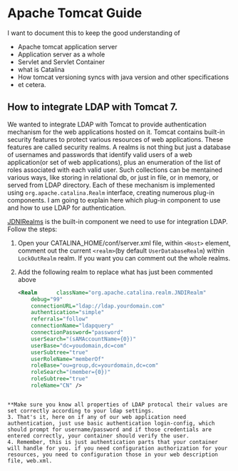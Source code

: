 # Apache Tomcat Guide

I want to document this to keep the good understanding of 

- Apache tomcat application server
- Application server as a whole
- Servlet and Servlet Container
- what is Catalina
- How tomcat versioning syncs with java version and other specifications
- et cetera.


How to integrate LDAP with Tomcat 7.
--

We wanted to integrate LDAP with Tomcat to provide authentication mechanism for the web applications hosted on it. Tomcat contains  built-in security features to protect various resources of web applications. These features are called security realms. A realms is not thing but just a database of usernames and passwords that identify valid users of a web application(or set of web applications), plus an enumeration of the list of roles associated with each valid user. Such collections can be mentained  various ways, like storing in relational db, or just in file, or in memory, or served from LDAP directory. Each of these mechanism is implemented using `org.apache.catalina.Realm` interface, creating numerous plug-in components. I am going to explain here which plug-in component to use and how to use LDAP for authentication.

[JDNIRealms](https://tomcat.apache.org/tomcat-7.0-doc/realm-howto.html#JNDIRealm) is the built-in component we need to use for integration LDAP. Follow the steps:

1. Open your CATALINA_HOME/conf/server.xml file, within `<Host>` element, comment out the current `<realm>`(by default `UserDatabaseRealm`) within `LockOutRealm` realm. If you want you can comment out the whole realms.
2. Add the following realm to replace what has just been commented above

    ```xml
    <Realm  	className="org.apache.catalina.realm.JNDIRealm" 
		debug="99"
		connectionURL="ldap://ldap.yourdomain.com" 
		authentication="simple"
		referrals="follow"
		connectionName="ldapquery"
		connectionPassword="password" 
		userSearch="(sAMAccountName={0})"
		userBase="dc=youdomain,dc=com" 
		userSubtree="true" 
		userRoleName="memberOf"
		roleBase="ou=group,dc=yourdomain,dc=com"
		roleSearch="(member={0})"
		roleSubtree="true"
		roleName="CN" />
  ```
  
  **Make sure you know all properties of LDAP protocal their values are set correctly according to your ldap settings.
3. That's it, here on if any of our web application need authentication, just use basic authentication login-config, which should prompt for username/password and if those credentials are entered correctly, your container should verify the user.
4. Remember, this is just authentication parts that your container will handle for you. if you need configuration authorization for your resources, you need to configuration those in your web description file, web.xml.



